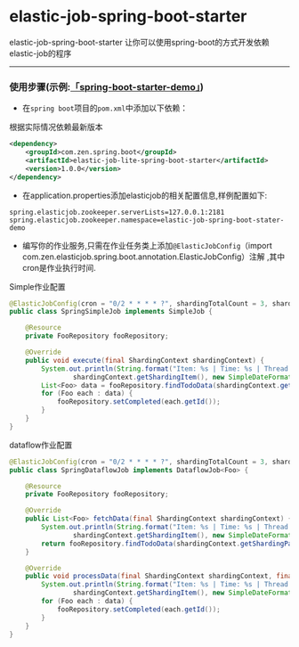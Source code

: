  elastic-job-spring-boot-starter
===================================
 elastic-job-spring-boot-starter
让你可以使用spring-boot的方式开发依赖elastic-job的程序

*****

### 使用步骤(示例:[「spring-boot-starter-demo」](https://github.com/xjzrc/spring-boot-starter-demo))

* 在`spring boot`项目的`pom.xml`中添加以下依赖：

根据实际情况依赖最新版本
```xml
<dependency>
    <groupId>com.zen.spring.boot</groupId>
    <artifactId>elastic-job-lite-spring-boot-starter</artifactId>
    <version>1.0.0</version>
</dependency>
```

* 在application.properties添加elasticjob的相关配置信息,样例配置如下:

```properties
spring.elasticjob.zookeeper.serverLists=127.0.0.1:2181
spring.elasticjob.zookeeper.namespace=elastic-job-spring-boot-stater-demo
```

* 编写你的作业服务,只需在作业任务类上添加`@ElasticJobConfig`（import com.zen.elasticjob.spring.boot.annotation.ElasticJobConfig）注解 ,其中cron是作业执行时间.

Simple作业配置
```java
@ElasticJobConfig(cron = "0/2 * * * * ?", shardingTotalCount = 3, shardingItemParameters = "0=Beijing,1=Shanghai,2=Guangzhou")
public class SpringSimpleJob implements SimpleJob {

    @Resource
    private FooRepository fooRepository;

    @Override
    public void execute(final ShardingContext shardingContext) {
        System.out.println(String.format("Item: %s | Time: %s | Thread: %s | %s",
                shardingContext.getShardingItem(), new SimpleDateFormat("HH:mm:ss").format(new Date()), Thread.currentThread().getId(), "SIMPLE"));
        List<Foo> data = fooRepository.findTodoData(shardingContext.getShardingParameter(), 10);
        for (Foo each : data) {
            fooRepository.setCompleted(each.getId());
        }
    }
}
```

dataflow作业配置
```java
@ElasticJobConfig(cron = "0/2 * * * * ?", shardingTotalCount = 3, shardingItemParameters = "0=Beijing,1=Shanghai,2=Guangzhou")
public class SpringDataflowJob implements DataflowJob<Foo> {

    @Resource
    private FooRepository fooRepository;

    @Override
    public List<Foo> fetchData(final ShardingContext shardingContext) {
        System.out.println(String.format("Item: %s | Time: %s | Thread: %s | %s",
                shardingContext.getShardingItem(), new SimpleDateFormat("HH:mm:ss").format(new Date()), Thread.currentThread().getId(), "DATAFLOW FETCH"));
        return fooRepository.findTodoData(shardingContext.getShardingParameter(), 10);
    }

    @Override
    public void processData(final ShardingContext shardingContext, final List<Foo> data) {
        System.out.println(String.format("Item: %s | Time: %s | Thread: %s | %s",
                shardingContext.getShardingItem(), new SimpleDateFormat("HH:mm:ss").format(new Date()), Thread.currentThread().getId(), "DATAFLOW PROCESS"));
        for (Foo each : data) {
            fooRepository.setCompleted(each.getId());
        }
    }
}
```